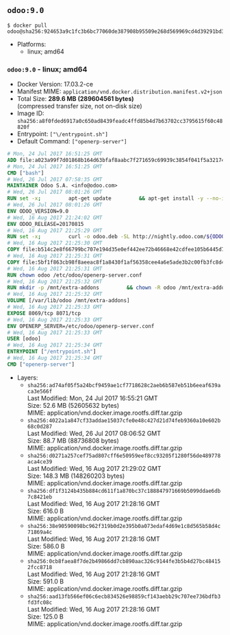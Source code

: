 ## `odoo:9.0`

```console
$ docker pull odoo@sha256:924653a9c1fc3b6bc77060de387908b95509e268d569969cd4d39291bd333edf
```

-	Platforms:
	-	linux; amd64

### `odoo:9.0` - linux; amd64

-	Docker Version: 17.03.2-ce
-	Manifest MIME: `application/vnd.docker.distribution.manifest.v2+json`
-	Total Size: **289.6 MB (289604561 bytes)**  
	(compressed transfer size, not on-disk size)
-	Image ID: `sha256:a8f0fded6917a0c650ad8439feadc4ffd85b4d7b63702cc3795615f60c48820f`
-	Entrypoint: `["\/entrypoint.sh"]`
-	Default Command: `["openerp-server"]`

```dockerfile
# Mon, 24 Jul 2017 16:51:25 GMT
ADD file:a023a99f7d01868b164d63bfaf8aabc7f271659c69939c3854f041f5a3217428 in / 
# Mon, 24 Jul 2017 16:51:25 GMT
CMD ["bash"]
# Wed, 26 Jul 2017 07:58:35 GMT
MAINTAINER Odoo S.A. <info@odoo.com>
# Wed, 26 Jul 2017 08:01:26 GMT
RUN set -x;         apt-get update         && apt-get install -y --no-install-recommends             ca-certificates             curl             node-less             python-gevent             python-pip             python-renderpm             python-support             python-watchdog         && curl -o wkhtmltox.deb -SL http://nightly.odoo.com/extra/wkhtmltox-0.12.1.2_linux-jessie-amd64.deb         && echo '40e8b906de658a2221b15e4e8cd82565a47d7ee8 wkhtmltox.deb' | sha1sum -c -         && dpkg --force-depends -i wkhtmltox.deb         && apt-get -y install -f --no-install-recommends         && apt-get purge -y --auto-remove -o APT::AutoRemove::RecommendsImportant=false -o APT::AutoRemove::SuggestsImportant=false npm         && rm -rf /var/lib/apt/lists/* wkhtmltox.deb         && pip install psycogreen==1.0
# Wed, 26 Jul 2017 08:01:26 GMT
ENV ODOO_VERSION=9.0
# Wed, 16 Aug 2017 21:24:02 GMT
ENV ODOO_RELEASE=20170815
# Wed, 16 Aug 2017 21:25:29 GMT
RUN set -x;         curl -o odoo.deb -SL http://nightly.odoo.com/${ODOO_VERSION}/nightly/deb/odoo_${ODOO_VERSION}c.${ODOO_RELEASE}_all.deb         && echo '3d3b34cbbcd5f3fb739e85a2c855955322c0f328 odoo.deb' | sha1sum -c -         && dpkg --force-depends -i odoo.deb         && apt-get update         && apt-get -y install -f --no-install-recommends         && rm -rf /var/lib/apt/lists/* odoo.deb
# Wed, 16 Aug 2017 21:25:30 GMT
COPY file:b514c2e8f66799bc707e194d35e0ef442ee72b46668e42cdfee105b6445d7eb0 in / 
# Wed, 16 Aug 2017 21:25:31 GMT
COPY file:5bf1f863cb98f8aeeac8f1a8430f1af56358cee4a6e5ade3b2c00fb3fc8d4162 in /etc/odoo/ 
# Wed, 16 Aug 2017 21:25:31 GMT
RUN chown odoo /etc/odoo/openerp-server.conf
# Wed, 16 Aug 2017 21:25:32 GMT
RUN mkdir -p /mnt/extra-addons         && chown -R odoo /mnt/extra-addons
# Wed, 16 Aug 2017 21:25:32 GMT
VOLUME [/var/lib/odoo /mnt/extra-addons]
# Wed, 16 Aug 2017 21:25:33 GMT
EXPOSE 8069/tcp 8071/tcp
# Wed, 16 Aug 2017 21:25:33 GMT
ENV OPENERP_SERVER=/etc/odoo/openerp-server.conf
# Wed, 16 Aug 2017 21:25:33 GMT
USER [odoo]
# Wed, 16 Aug 2017 21:25:34 GMT
ENTRYPOINT ["/entrypoint.sh"]
# Wed, 16 Aug 2017 21:25:34 GMT
CMD ["openerp-server"]
```

-	Layers:
	-	`sha256:ad74af05f5a24bcf9459ae1cf7718628c2aeb6b587eb51b6eeaf639aca3e566f`  
		Last Modified: Mon, 24 Jul 2017 16:55:21 GMT  
		Size: 52.6 MB (52605632 bytes)  
		MIME: application/vnd.docker.image.rootfs.diff.tar.gzip
	-	`sha256:4022a1a847cf33addae15037cfe0e48c427d21d74feb9360a10e602b68c0d287`  
		Last Modified: Wed, 26 Jul 2017 08:06:52 GMT  
		Size: 88.7 MB (88736808 bytes)  
		MIME: application/vnd.docker.image.rootfs.diff.tar.gzip
	-	`sha256:d0271a257cef75ad807cff6e50959eef8cc93205f1280f56de489778aca4ce39`  
		Last Modified: Wed, 16 Aug 2017 21:29:02 GMT  
		Size: 148.3 MB (148260203 bytes)  
		MIME: application/vnd.docker.image.rootfs.diff.tar.gzip
	-	`sha256:df1f3124b435b884cd611f1a870bc37c188847971669b5099ddae6db7c8421eb`  
		Last Modified: Wed, 16 Aug 2017 21:28:16 GMT  
		Size: 616.0 B  
		MIME: application/vnd.docker.image.rootfs.diff.tar.gzip
	-	`sha256:38e90590098bc962f319b0d2e395b0a073edaf4d69e1c8d565b58d4c71869a4c`  
		Last Modified: Wed, 16 Aug 2017 21:28:16 GMT  
		Size: 586.0 B  
		MIME: application/vnd.docker.image.rootfs.diff.tar.gzip
	-	`sha256:0cb8faea8f7de2b49866dd7cb890aac326c9144fe3b5b4d27bc484152fcc8718`  
		Last Modified: Wed, 16 Aug 2017 21:28:16 GMT  
		Size: 591.0 B  
		MIME: application/vnd.docker.image.rootfs.diff.tar.gzip
	-	`sha256:aad13fb566ef06c6ecb834526e98859cf143aebb29c707ee736bdfb3fd3fc08c`  
		Last Modified: Wed, 16 Aug 2017 21:28:16 GMT  
		Size: 125.0 B  
		MIME: application/vnd.docker.image.rootfs.diff.tar.gzip
